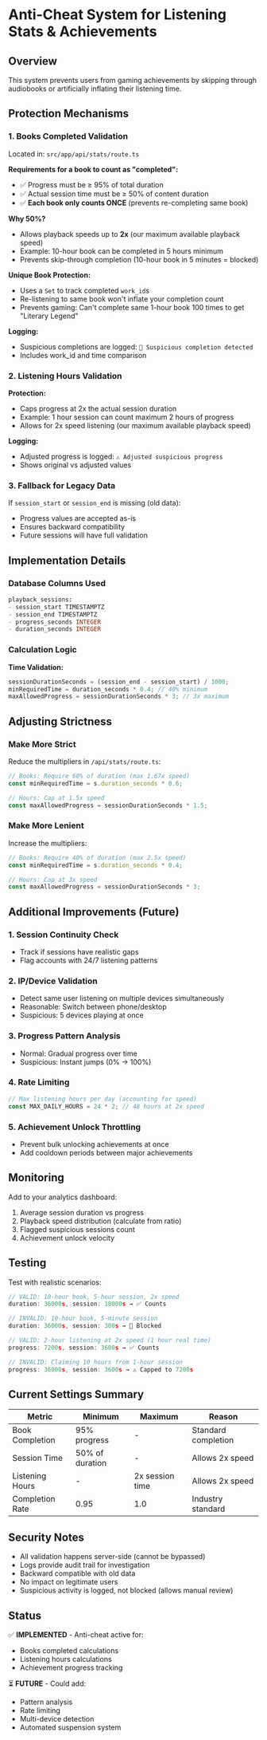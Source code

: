 # Anti-Cheat System for Listening Stats & Achievements

## Overview

This system prevents users from gaming achievements by skipping through audiobooks or artificially inflating their listening time.

## Protection Mechanisms

### 1. **Books Completed Validation**

Located in: `src/app/api/stats/route.ts`

**Requirements for a book to count as "completed":**

- ✅ Progress must be ≥ 95% of total duration
- ✅ Actual session time must be ≥ 50% of content duration
- ✅ **Each book only counts ONCE** (prevents re-completing same book)

**Why 50%?**

- Allows playback speeds up to **2x** (our maximum available playback speed)
- Example: 10-hour book can be completed in 5 hours minimum
- Prevents skip-through completion (10-hour book in 5 minutes = blocked)

**Unique Book Protection:**

- Uses a `Set` to track completed `work_id`s
- Re-listening to same book won't inflate your completion count
- Prevents gaming: Can't complete same 1-hour book 100 times to get "Literary Legend"

**Logging:**

- Suspicious completions are logged: `🚫 Suspicious completion detected`
- Includes work_id and time comparison

### 2. **Listening Hours Validation**

**Protection:**

- Caps progress at 2x the actual session duration
- Example: 1 hour session can count maximum 2 hours of progress
- Allows for 2x speed listening (our maximum available playback speed)

**Logging:**

- Adjusted progress is logged: `⚠️ Adjusted suspicious progress`
- Shows original vs adjusted values

### 3. **Fallback for Legacy Data**

If `session_start` or `session_end` is missing (old data):

- Progress values are accepted as-is
- Ensures backward compatibility
- Future sessions will have full validation

## Implementation Details

### Database Columns Used

```sql
playback_sessions:
- session_start TIMESTAMPTZ
- session_end TIMESTAMPTZ
- progress_seconds INTEGER
- duration_seconds INTEGER
```

### Calculation Logic

**Time Validation:**

```typescript
sessionDurationSeconds = (session_end - session_start) / 1000;
minRequiredTime = duration_seconds * 0.4; // 40% minimum
maxAllowedProgress = sessionDurationSeconds * 3; // 3x maximum
```

## Adjusting Strictness

### Make More Strict

Reduce the multipliers in `/api/stats/route.ts`:

```typescript
// Books: Require 60% of duration (max 1.67x speed)
const minRequiredTime = s.duration_seconds * 0.6;

// Hours: Cap at 1.5x speed
const maxAllowedProgress = sessionDurationSeconds * 1.5;
```

### Make More Lenient

Increase the multipliers:

```typescript
// Books: Require 40% of duration (max 2.5x speed)
const minRequiredTime = s.duration_seconds * 0.4;

// Hours: Cap at 3x speed
const maxAllowedProgress = sessionDurationSeconds * 3;
```

## Additional Improvements (Future)

### 1. **Session Continuity Check**

- Track if sessions have realistic gaps
- Flag accounts with 24/7 listening patterns

### 2. **IP/Device Validation**

- Detect same user listening on multiple devices simultaneously
- Reasonable: Switch between phone/desktop
- Suspicious: 5 devices playing at once

### 3. **Progress Pattern Analysis**

- Normal: Gradual progress over time
- Suspicious: Instant jumps (0% → 100%)

### 4. **Rate Limiting**

```typescript
// Max listening hours per day (accounting for speed)
const MAX_DAILY_HOURS = 24 * 2; // 48 hours at 2x speed
```

### 5. **Achievement Unlock Throttling**

- Prevent bulk unlocking achievements at once
- Add cooldown periods between major achievements

## Monitoring

Add to your analytics dashboard:

1. Average session duration vs progress
2. Playback speed distribution (calculate from ratio)
3. Flagged suspicious sessions count
4. Achievement unlock velocity

## Testing

Test with realistic scenarios:

```javascript
// VALID: 10-hour book, 5-hour session, 2x speed
duration: 36000s, session: 18000s → ✅ Counts

// INVALID: 10-hour book, 5-minute session
duration: 36000s, session: 300s → 🚫 Blocked

// VALID: 2-hour listening at 2x speed (1 hour real time)
progress: 7200s, session: 3600s → ✅ Counts

// INVALID: Claiming 10 hours from 1-hour session
progress: 36000s, session: 3600s → ⚠️ Capped to 7200s
```

## Current Settings Summary

| Metric          | Minimum         | Maximum         | Reason              |
| --------------- | --------------- | --------------- | ------------------- |
| Book Completion | 95% progress    | -               | Standard completion |
| Session Time    | 50% of duration | -               | Allows 2x speed     |
| Listening Hours | -               | 2x session time | Allows 2x speed     |
| Completion Rate | 0.95            | 1.0             | Industry standard   |

## Security Notes

- All validation happens server-side (cannot be bypassed)
- Logs provide audit trail for investigation
- Backward compatible with old data
- No impact on legitimate users
- Suspicious activity is logged, not blocked (allows manual review)

## Status

✅ **IMPLEMENTED** - Anti-cheat active for:

- Books completed calculations
- Listening hours calculations
- Achievement progress tracking

⏳ **FUTURE** - Could add:

- Pattern analysis
- Rate limiting
- Multi-device detection
- Automated suspension system
